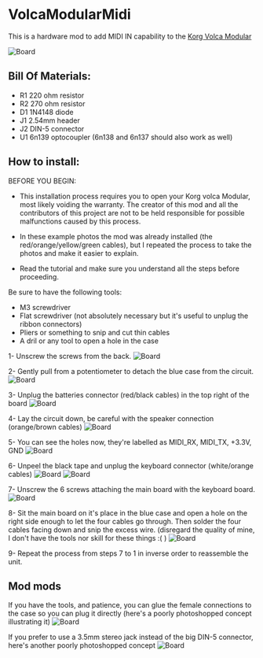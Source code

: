 # VolcaModularMidi
This is a hardware mod to add MIDI IN capability to the [Korg Volca Modular](https://www.korg.com/us/products/dj/volca_modular/)

![Board](https://i.imgur.com/cTA2aZk.jpg)

## Bill Of Materials:
 * R1  220 ohm resistor
 * R2  270 ohm resistor
 * D1  1N4148 diode
 * J1  2.54mm header
 * J2  DIN-5 connector
 * U1  6n139 optocoupler (6n138 and 6n137 should also work as well)

## How to install:

BEFORE YOU BEGIN: 

* This installation process requires you to open your Korg volca Modular, most likely voiding the warranty. The creator of this mod and all the contributors of this project are not to be held responsible for possible malfunctions caused by this process.

* In these example photos the mod was already installed (the red/orange/yellow/green cables), but I repeated the process to take the photos and make it easier to explain.

* Read the tutorial and make sure you understand all the steps before proceeding.

Be sure to have the following tools:
  * M3 screwdriver
  * Flat screwdriver (not absolutely necessary but it's useful to unplug the ribbon connectors)
  * Pliers or something to snip and cut thin cables
  * A dril or any tool to open a hole in the case

1-	Unscrew the screws from the back.
![Board](https://i.imgur.com/QdmYQyK.jpg)

2-	Gently pull from a potentiometer to detach the blue case from the circuit.
![Board](https://i.imgur.com/BlXaWwn.jpg)

3-	Unplug the batteries connector (red/black cables) in the top right of the board
![Board](https://i.imgur.com/woWBgqF.jpg)

4-	Lay the circuit down, be careful with the speaker connection (orange/brown cables)
![Board](https://i.imgur.com/s7jFypi.jpg)

5-	You can see the holes now, they're labelled as MIDI_RX, MIDI_TX, +3.3V, GND
![Board](https://i.imgur.com/GZnx0vw.jpg)

6-	Unpeel the black tape and unplug the keyboard connector (white/orange cables)
![Board](https://i.imgur.com/wUcFsOa.jpg)
![Board](https://i.imgur.com/Hk8u4aj.jpg)

7-	Unscrew the 6 screws attaching the main board with the keyboard board.
![Board](https://i.imgur.com/zLBnitX.jpg)

8-	Sit the main board on it's place in the blue case and open a hole on the right side enough to let the four cables go through. Then solder the four cables facing down and snip the excess wire. (disregard the quality of mine, I don't have the tools nor skill for these things :( )
![Board](https://i.imgur.com/olpV5bE.jpg)

9-	Repeat the process from steps 7 to 1 in inverse order to reassemble the unit.

## Mod mods

If you have the tools, and patience, you can glue the female connections to the case so you can plug it directly (here's a poorly photoshopped concept illustrating it)
![Board](https://i.imgur.com/LGBjef0.jpg)

If you prefer to use a 3.5mm stereo jack instead of the big DIN-5 connector, here's another poorly photoshopped concept
![Board](https://i.imgur.com/EPEtcO4.jpg)


